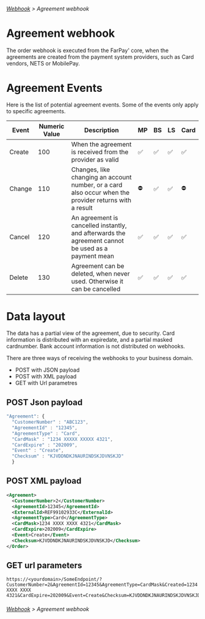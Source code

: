 ###### [Webhook](README.md) > Agreement webhook

# Agreement webhook
The order webhook is executed from the FarPay' core, when the agreements are created from the payment system providers, such as Card vendors, NETS or MobilePay.

# Agreement Events
Here is the list of potential agreement events. Some of the events only apply to specific agreements. 

| Event          | Numeric Value  | Description  | MP | BS | LS | Card |
|----------------|----------------|--------------|----|----|----|------|
| Create |  100  | When the agreement is received from the provider as valid | ✅ | ✅ | ✅ | ✅ |
| Change |  110  | Changes, like changing an account number, or a card also occur when the provider returns with a result | ⛔ | ✅ | ✅ | ⛔ |
| Cancel | 120 | An agreement is cancelled instantly, and afterwards the agreement cannot be used as a payment mean | ✅ | ✅ | ✅ | ✅ |
| Delete | 130 | Agreement can be deleted, when never used. Otherwise it can be cancelled | ✅ | ✅ | ✅ | ✅ |


# Data layout
The data has a partial view of the agreement, due to security. Card information is distributed with an expiredate, and a partial masked cardnumber. Bank account information is not distributed on webhooks.

There are three ways of receiving the webhooks to your business domain.
* POST with JSON payload
* POST with XML payload
* GET with Url parametres

## POST Json payload
```JavaScript
"Agreement": {  
  "CustomerNumber" : "ABC123",  
  "AgreementId" : "12345",
  "AgreementType" : "Card", 
  "CardMask" : "1234 XXXXX XXXXX 4321",
  "CardExpire" : "202009",
  "Event" : "Create",
  "Checksum" : "KJVDDNDKJNAURINDSKJDVNSKJD"
  }
```

## POST XML payload

```XML
<Agreement>
  <CustomerNumber>2</CustomerNumber>
  <AgreementId>12345</AgreementId>
  <ExternalId>REF99102933C</ExternalId>
  <AgreementType>Card</AgreementType>
  <CardMask>1234 XXXX XXXX 4321</CardMask>
  <CardExpire>202009</CardExpire>
  <Event>Create</Event>
  <Checksum>KJVDDNDKJNAURINDSKJDVNSKJD</Checksum>
</Order>
```

## GET url parameters

```
https://<yourdomain>/SomeEndpoint/?CustomerNumber=2&AgreementId=12345&AgreementType=CardMask&Created=1234 XXXX XXXX 4321&CardExpire=202009&Event=Create&Checksum=KJVDDNDKJNAURINDSKJDVNSKJD
```

###### [Webhook](README.md) > Agreement webhook
